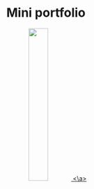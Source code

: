 <div align="center">
  <h1>Mini portfolio</h1>
  <a href="https://charlonekt.github.io/Mini-portfolio/">
    <img src="" width=30%>
  <\a>
</div>
